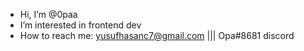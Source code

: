 - Hi, I’m @0paa
- I’m interested in frontend dev
- How to reach me: yusufhasanc7@gmail.com ||| Opa#8681 discord
<!---
0paa/0paa is a ✨ special ✨ repository because its `README.md` (this file) appears on your GitHub profile.
You can click the Preview link to take a look at your changes.
--->
